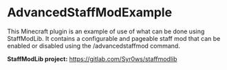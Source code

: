 # AdvancedStaffModExample

This Minecraft plugin is an example of use of what can be done using StaffModLib. 
It contains a configurable and pageable staff mod that can be enabled or disabled using the /advancedstaffmod command.

**StaffModLib project:** https://gitlab.com/Syr0ws/staffmodlib
